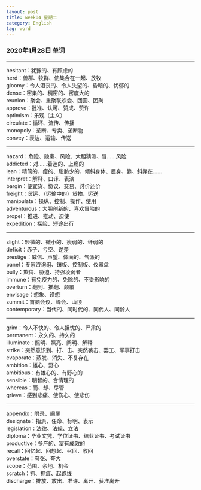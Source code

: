 ```yaml
---
layout: post  
title: week04 星期二  
category: English  
tag: word  
---
```

### 2020年1月28日 单词
- - -
hesitant：犹豫的、有顾虑的  
herd：兽群、牧群、使集合在一起、放牧  
gloomy：令人沮丧的、令人失望的、昏暗的、忧郁的  
dense：密集的、稠密的、密度大的  
reunion：聚会、重聚联欢会、团圆、团聚  
approve：批准、认可、赞成、赞许  
optimism：乐观（主义）  
circulate：循环、流传、传播  
monopoly：垄断、专卖、垄断物  
convey：表达、运输、传送  
- - -
hazard：危险、隐患、风险、大胆猜测、冒……风险  
addicted：对……着迷的、上瘾的  
lean：精简的、瘦的、脂肪少的、倾斜身体、屈身、靠、斜靠在……  
interpret：解释、口译、表演  
bargin：便宜货、协议、交易、讨价还价  
freight：货运、（运输中的）货物、运送  
manipulate：操纵、控制、操作、使用  
adventurous：大胆创新的、喜欢冒险的  
propel：推进、推动、迫使  
expedition：探险、短途出行  
- - -
slight：轻微的、微小的、瘦弱的、纤弱的  
deficit：赤子、亏空、逆差  
prestige：威信、声望、体面的、气派的  
panel：专家咨询组、镶板、控制板、仪器盘  
bully：欺侮、胁迫、持强凌弱者  
immune：有免疫力的、免除的、不受影响的  
overturn：翻到、推翻、颠覆  
envisage：想象、设想  
summit：首脑会议、峰会、山顶  
contemporary：当代的、同时代的、同代人、同龄人  
- - -
grim：令人不快的、令人担忧的、严肃的  
permanent：永久的、持久的  
illuminate：照明、照亮、阐明、解释  
strike：突然意识到、打、击、突然袭击、罢工、军事打击  
evaporate：蒸发、消失、不复存在  
ambition：雄心、野心  
ambitious：有雄心的、有野心的  
sensible：明智的、合情理的  
whereas：而、却、尽管  
grieve：感到悲痛、使伤心、使悲伤  
- - -
appendix：附录、阑尾  
designate：指派、任命、标明、表示  
legislation：法律、法规、立法  
diploma：毕业文凭、学位证书、结业证书、考试证书  
productive：多产的、富有成效的  
recall：回忆起、回想起、召回、收回  
overstate：夸张、夸大  
scope：范围、余地、机会  
scratch：抓、抓痕、起跑线  
discharge：排放、放出、准许、离开、获准离开